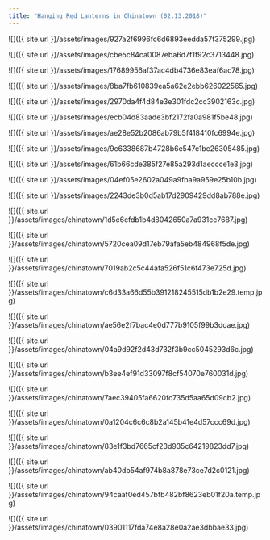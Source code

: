 ```yaml
---
title: "Hanging Red Lanterns in Chinatown (02.13.2018)"
---
```


![]({{ site.url }}/assets/images/927a2f6996fc6d6893eedda57f375299.jpg)

![]({{ site.url }}/assets/images/cbe5c84ca0087eba6d7f1f92c3713448.jpg)

![]({{ site.url }}/assets/images/17689956af37ac4db4736e83eaf6ac78.jpg)

![]({{ site.url }}/assets/images/8ba7fb610839ea5a62e2ebb626022565.jpg)

![]({{ site.url }}/assets/images/2970da4f4d84e3e301fdc2cc3902163c.jpg)

![]({{ site.url }}/assets/images/ecb04d83aade3bf2172fa0a981f5be48.jpg)

![]({{ site.url }}/assets/images/ae28e52b2086ab79b5f418410fc6994e.jpg)

![]({{ site.url }}/assets/images/9c6338687b4728b6e547e1bc26305485.jpg)

![]({{ site.url }}/assets/images/61b66cde385f27e85a293d1aeccce1e3.jpg)

![]({{ site.url }}/assets/images/04ef05e2602a049a9fba9a959e25b10b.jpg)

![]({{ site.url }}/assets/images/2243de3b0d5ab17d2909429dd8ab788e.jpg)

![]({{ site.url }}/assets/images/chinatown/1d5c6cfdb1b4d8042650a7a931cc7687.jpg)

![]({{ site.url }}/assets/images/chinatown/5720cea09d17eb79afa5eb484968f5de.jpg)

![]({{ site.url }}/assets/images/chinatown/7019ab2c5c44afa526f51c6f473e725d.jpg)

![]({{ site.url }}/assets/images/chinatown/c6d33a66d55b391218245515db1b2e29.temp.jpg)

![]({{ site.url }}/assets/images/chinatown/ae56e2f7bac4e0d777b9105f99b3dcae.jpg)

![]({{ site.url }}/assets/images/chinatown/04a9d92f2d43d732f3b9cc5045293d6c.jpg)

![]({{ site.url }}/assets/images/chinatown/b3ee4ef91d33097f8cf54070e760031d.jpg)

![]({{ site.url }}/assets/images/chinatown/7aec39405fa6620fc735d5aa65d09cb2.jpg)

![]({{ site.url }}/assets/images/chinatown/0a1204c6c6c8b2a145b41e4d57ccc69d.jpg)

![]({{ site.url }}/assets/images/chinatown/83e1f3bd7665cf23d935c64219823dd7.jpg)

![]({{ site.url }}/assets/images/chinatown/ab40db54af974b8a878e73ce7d2c0121.jpg)

![]({{ site.url }}/assets/images/chinatown/94caaf0ed457bfb482bf8623eb01f20a.temp.jpg)

![]({{ site.url }}/assets/images/chinatown/03901117fda74e8a28e0a2ae3dbbae33.jpg)
